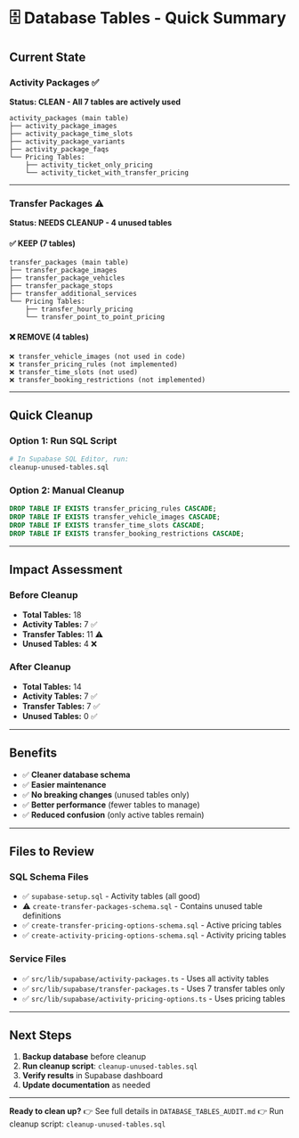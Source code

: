 # 🗄️ Database Tables - Quick Summary

## Current State

### Activity Packages ✅
**Status: CLEAN - All 7 tables are actively used**

```
activity_packages (main table)
├── activity_package_images
├── activity_package_time_slots
├── activity_package_variants
├── activity_package_faqs
└── Pricing Tables:
    ├── activity_ticket_only_pricing
    └── activity_ticket_with_transfer_pricing
```

---

### Transfer Packages ⚠️
**Status: NEEDS CLEANUP - 4 unused tables**

#### ✅ **KEEP (7 tables)**
```
transfer_packages (main table)
├── transfer_package_images
├── transfer_package_vehicles
├── transfer_package_stops
├── transfer_additional_services
└── Pricing Tables:
    ├── transfer_hourly_pricing
    └── transfer_point_to_point_pricing
```

#### ❌ **REMOVE (4 tables)**
```
❌ transfer_vehicle_images (not used in code)
❌ transfer_pricing_rules (not implemented)
❌ transfer_time_slots (not used)
❌ transfer_booking_restrictions (not implemented)
```

---

## Quick Cleanup

### Option 1: Run SQL Script
```bash
# In Supabase SQL Editor, run:
cleanup-unused-tables.sql
```

### Option 2: Manual Cleanup
```sql
DROP TABLE IF EXISTS transfer_pricing_rules CASCADE;
DROP TABLE IF EXISTS transfer_vehicle_images CASCADE;
DROP TABLE IF EXISTS transfer_time_slots CASCADE;
DROP TABLE IF EXISTS transfer_booking_restrictions CASCADE;
```

---

## Impact Assessment

### Before Cleanup
- **Total Tables:** 18
- **Activity Tables:** 7 ✅
- **Transfer Tables:** 11 ⚠️
- **Unused Tables:** 4 ❌

### After Cleanup
- **Total Tables:** 14
- **Activity Tables:** 7 ✅
- **Transfer Tables:** 7 ✅
- **Unused Tables:** 0 ✅

---

## Benefits

- ✅ **Cleaner database schema**
- ✅ **Easier maintenance**
- ✅ **No breaking changes** (unused tables only)
- ✅ **Better performance** (fewer tables to manage)
- ✅ **Reduced confusion** (only active tables remain)

---

## Files to Review

### SQL Schema Files
- ✅ `supabase-setup.sql` - Activity tables (all good)
- ⚠️ `create-transfer-packages-schema.sql` - Contains unused table definitions
- ✅ `create-transfer-pricing-options-schema.sql` - Active pricing tables
- ✅ `create-activity-pricing-options-schema.sql` - Activity pricing tables

### Service Files
- ✅ `src/lib/supabase/activity-packages.ts` - Uses all activity tables
- ✅ `src/lib/supabase/transfer-packages.ts` - Uses 7 transfer tables only
- ✅ `src/lib/supabase/activity-pricing-options.ts` - Uses pricing tables

---

## Next Steps

1. **Backup database** before cleanup
2. **Run cleanup script**: `cleanup-unused-tables.sql`
3. **Verify results** in Supabase dashboard
4. **Update documentation** as needed

---

**Ready to clean up?**
👉 See full details in `DATABASE_TABLES_AUDIT.md`
👉 Run cleanup script: `cleanup-unused-tables.sql`

